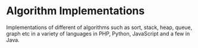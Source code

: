 # Algorithm Implementations
Implementations of different of algorithms such as sort, stack, heap, queue, graph etc in a variety of languages in PHP, Python, JavaScript and a few in Java.
